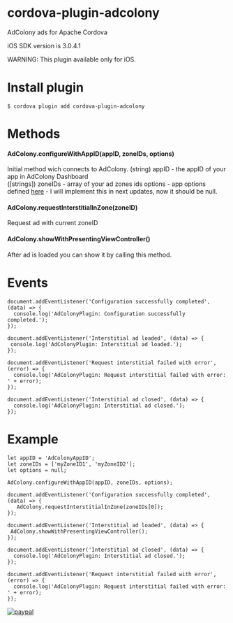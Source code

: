# cordova-plugin-adcolony
AdColony ads for Apache Cordova

iOS SDK version is 3.0.4.1

WARNING: This plugin available only for iOS.

# Install plugin

```
$ cordova plugin add cordova-plugin-adcolony
```

# Methods

#### AdColony.configureWithAppID(appID, zoneIDs, options)  
Initial method wich connects to AdColony.
(string) appID - the appID of your app in AdColony Dashboard  
([strings]) zoneIDs - array of your ad zones ids
options - app options defined [here](https://adcolony-www-common.s3.amazonaws.com/Appledoc/3.1.0/Classes/AdColonyAppOptions.html) - I will implement this in next updates, now it should be null.

#### AdColony.requestInterstitialInZone(zoneID)  
Request ad with current zoneID

#### AdColony.showWithPresentingViewController()
After ad is loaded you can show it by calling this method.

# Events

```
document.addEventListener('Configuration successfully completed', (data) => {  
  console.log('AdColonyPlugin: Configuration successfully completed.');
});
```
```
document.addEventListener('Interstitial ad loaded', (data) => {
 console.log('AdColonyPlugin: Interstitial ad loaded.');
});
```
```
document.addEventListener('Request interstitial failed with error', (error) => {
  console.log('AdColonyPlugin: Request interstitial failed with error: ' + error);
});
```
```
document.addEventListener('Interstitial ad closed', (data) => {
  console.log('AdColonyPlugin: Interstitial ad closed.');
});
```

# Example

```
let appID = 'AdColonyAppID';
let zoneIDs = ['myZoneID1', 'myZoneID2'];
let options = null;

AdColony.configureWithAppID(appID, zoneIDs, options);

document.addEventListener('Configuration successfully completed', (data) => {  
   AdColony.requestInterstitialInZone(zoneIDs[0]);
});

document.addEventListener('Interstitial ad loaded', (data) => {
 AdColony.showWithPresentingViewController();
});

document.addEventListener('Interstitial ad closed', (data) => {
  console.log('AdColonyPlugin: Interstitial ad closed.');
});

document.addEventListener('Request interstitial failed with error', (error) => {
  console.log('AdColonyPlugin: Request interstitial failed with error: ' + error);
});

```

[![paypal](https://www.paypalobjects.com/en_US/i/btn/btn_donateCC_LG.gif)](https://www.paypal.com/cgi-bin/webscr?cmd=_s-xclick&hosted_button_id=QVU9KQVD2VZML)